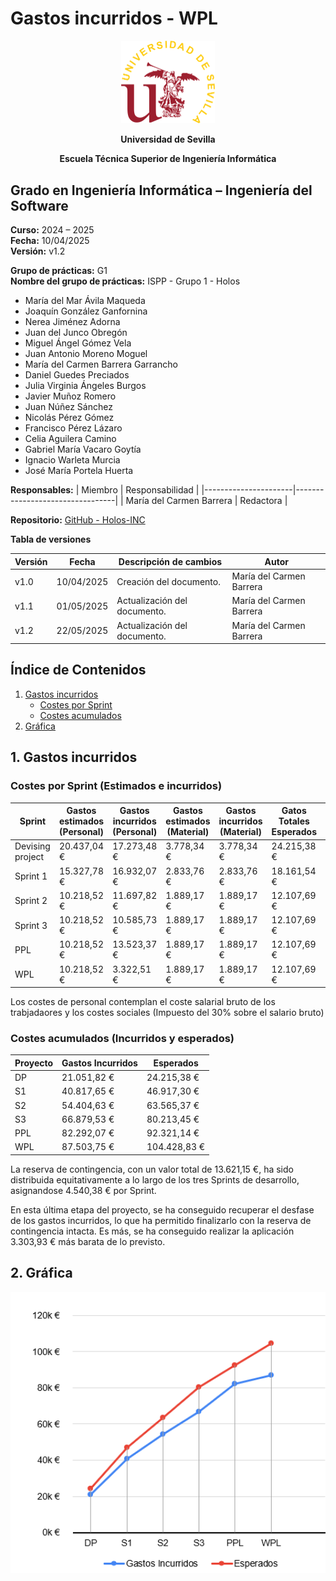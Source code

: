 # Gastos incurridos - WPL

<p align="center">
  <img src="https://raw.githubusercontent.com/Holos-INC/Docusaurus-Holos/main/static/img/universidad-de-sevilla-logo.png" alt="Universidad de Sevilla" width="150"/>
</p>
<p align="center">
  <strong>Universidad de Sevilla</strong> 
</p>
<p align="center">
  <strong>Escuela Técnica Superior de Ingeniería Informática</strong>  
</p>

## **Grado en Ingeniería Informática – Ingeniería del Software**

**Curso:** 2024 – 2025  
**Fecha:** 10/04/2025  
**Versión:** v1.2

**Grupo de prácticas:** G1  
**Nombre del grupo de prácticas:** ISPP - Grupo 1 - Holos
- María del Mar Ávila Maqueda  
- Joaquín González Ganfornina  
- Nerea Jiménez Adorna  
- Juan del Junco Obregón  
- Miguel Ángel Gómez Vela  
- Juan Antonio Moreno Moguel  
- María del Carmen Barrera Garrancho  
- Daniel Guedes Preciados  
- Julia Virginia Ángeles Burgos  
- Javier Muñoz Romero  
- Juan Núñez Sánchez  
- Nicolás Pérez Gómez  
- Francisco Pérez Lázaro  
- Celia Aguilera Camino  
- Gabriel María Vacaro Goytía  
- Ignacio Warleta Murcia  
- José María Portela Huerta 

**Responsables:**
| Miembro              | Responsabilidad                 |
|----------------------|---------------------------------|
| María del Carmen Barrera   |  Redactora                      |


**Repositorio:** [GitHub - Holos-INC](https://github.com/Holos-INC/Docusaurus-Holos)


**Tabla de versiones**

| Versión | Fecha       | Descripción de cambios | Autor                 |
|---------|------------|------------------------|------------------------|
| v1.0    | 10/04/2025 | Creación del documento. | María del Carmen Barrera  |
| v1.1    | 01/05/2025 | Actualización del documento. | María del Carmen Barrera  |
| v1.2    | 22/05/2025 | Actualización del documento. | María del Carmen Barrera  |


## Índice de Contenidos

1. [Gastos incurridos](#1-gastos-incurridos)
   - [Costes por Sprint](#costes-por-sprint-estimados-e-incurridos)
   - [Costes acumulados](#costes-acumulados-incurridos-y-esperados)
2. [Gráfica](#2-gráfica)



## 1. Gastos incurridos 

### Costes por Sprint (Estimados e incurridos)

| Sprint | Gastos estimados (Personal) | Gastos incurridos (Personal) | Gastos estimados (Material) | Gastos incurridos (Material) | Gatos Totales Esperados     | Gastos Incurridos totales |
|----------|--------------|--------|----------------|--------------|-----------------|----------------------------|
| Devising project  | 20.437,04 €     | 17.273,48 €        | 3.778,34 €       | 3.778,34 €    | 24.215,38 €       |  21.051,82 €                |
| Sprint 1          | 15.327,78 €    | 16.932,07 €      | 2.833,76 €       | 2.833,76 €        | 18.161,54 €      | 19.765,83 €                |
| Sprint 2          | 10.218,52 €    | 11.697,82 €     | 1.889,17 €       | 1.889,17 €      | 12.107,69 €      | 13.586,99 €                |
|  Sprint 3          | 10.218,52 €   | 10.585,73 €       | 1.889,17 €         | 1.889,17 €     |       12.107,69 €    |    12.474,90 €           |
|    PPL            | 10.218,52 €    |        13.523,37 €            | 1.889,17 €      |    1.889,17 €               |   12.107,69 €     |    15.412,54 €            |
|    WPL            | 10.218,52 €      |     3.322,51 €            | 1.889,17 €      |        1.889,17 €      |          12.107,69 €      |         5.211,68 €           |



Los costes de personal contemplan el coste salarial bruto de los trabjadaores y los costes sociales (Impuesto del 30% sobre el salario bruto)

### Costes acumulados (Incurridos y esperados)

| Proyecto | Gastos Incurridos | Esperados      |
|----------|-------------------|----------------|
| DP       | 21.051,82 €       | 24.215,38 €    |
| S1       | 40.817,65 €       | 46.917,30 €    |
| S2       | 54.404,63 €       | 63.565,37 €    |
| S3       | 66.879,53 €       | 80.213,45 €    |
| PPL      | 82.292,07 €       | 92.321,14 €    |
| WPL      | 87.503,75 €       | 104.428,83 €   |

La reserva de contingencia, con un valor total de 13.621,15 €, ha sido distribuida equitativamente a lo largo de los tres Sprints de desarrollo, asignandose 4.540,38 € por Sprint.

En esta última etapa del proyecto, se ha conseguido recuperar el desfase de los gastos incurridos, lo que ha permitido finalizarlo con la reserva de contingencia intacta. Es más, se ha conseguido realizar la aplicación 3.303,93 € más barata de lo previsto.




## 2. Gráfica

<p align="center">
  <img src="https://raw.githubusercontent.com/Holos-INC/Docusaurus-Holos/main/static/img/costes_wpl/WPL.PNG" alt="Universidad de Sevilla" width="700"/>
</p>
